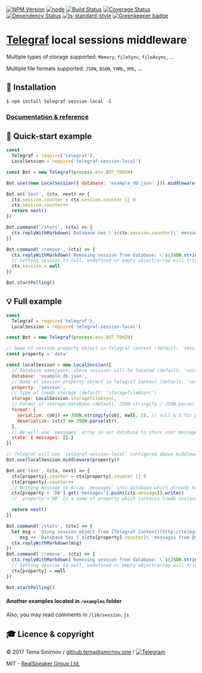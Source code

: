 [![NPM Version](https://img.shields.io/npm/v/telegraf-session-local.svg?style=flat-square)](https://www.npmjs.com/package/telegraf-session-local)
[![node](https://img.shields.io/node/v/telegraf-session-local.svg?style=flat-square)](https://www.npmjs.com/package/telegraf-session-local)
[![Build Status](https://travis-ci.org/RealSpeaker/telegraf-session-local.svg?branch=master)](https://travis-ci.org/RealSpeaker/telegraf-session-local)
[![Coverage Status](https://coveralls.io/repos/github/RealSpeaker/telegraf-session-local/badge.svg?branch=master)](https://coveralls.io/github/RealSpeaker/telegraf-session-local?branch=master)
[![Dependency Status](https://david-dm.org/realspeaker/telegraf-session-local.svg)](https://david-dm.org/realspeaker/telegraf-session-local)
[![js-standard-style](https://img.shields.io/badge/code%20style-standard-brightgreen.svg?style=flat-square)](http://standardjs.com/)
[![Greenkeeper badge](https://badges.greenkeeper.io/RealSpeaker/telegraf-session-local.svg)](https://greenkeeper.io/)

# [Telegraf](https://github.com/telegraf/telegraf) local sessions middleware

Multiple types of storage supported: `Memory`, `fileSync`, `fileAsync`, ...

Multiple file formats supported: `JSON`, `BSON`, `YAML`, `XML`, ...


## 🚀 Installation

```js
$ npm install telegraf-session-local -S
```

### [Documentation & reference](http://realspeaker.github.io/telegraf-session-local/)

## 👀 Quick-start example

```js
const
  Telegraf = require('telegraf'),
  LocalSession = require('telegraf-session-local')

const Bot = new Telegraf(process.env.BOT_TOKEN)

Bot.use((new LocalSession({ database: 'example_db.json' })).middleware())

Bot.on('text', (ctx, next) => {
  ctx.session.counter = ctx.session.counter || 0
  ctx.session.counter++
  return next()
})

Bot.command('/stats', (ctx) => {
  ctx.replyWithMarkdown(`Database has \`${ctx.session.counter}\` messages from @${ctx.from.username}`)
})

Bot.command('/remove', (ctx) => {
  ctx.replyWithMarkdown(`Removing session from database: \`${JSON.stringify(ctx.session)}\``)
  // Setting session to null, undefined or empty object/array will trigger removing it from database
  ctx.session = null
})

Bot.startPolling()
```

## 💡 Full example

```js
const
  Telegraf = require('telegraf'),
  LocalSession = require('telegraf-session-local')

const Bot = new Telegraf(process.env.BOT_TOKEN)

// Name of session property object in Telegraf Context (default: 'session')
const property = 'data'

const localSession = new LocalSession({
  // Database name/path, where sessions will be located (default: 'sessions.json')
  database: 'example_db.json',
  // Name of session property object in Telegraf Context (default: 'session')
  property: 'session',
  // Type of lowdb storage (default: 'storagefileAsync')
  storage: LocalSession.storagefileAsync,
  // Format of storage/database (default: JSON.stringify / JSON.parse)
  format: {
    serialize: (obj) => JSON.stringify(obj, null, 2), // null & 2 for pretty-formatted JSON
    deserialize: (str) => JSON.parse(str),
  },
  // We will use `messages` array in our database to store user messages using exported lowdb instance from LocalSession via Telegraf Context
  state: { messages: [] }
})

// Telegraf will use `telegraf-session-local` configured above middleware with overrided `property` name
Bot.use(localSession.middleware(property))

Bot.on('text', (ctx, next) => {
  ctx[property].counter = ctx[property].counter || 0
  ctx[property].counter++
  // Writing message to Array `messages` into database which already has sessions Array
  ctx[property + 'DB'].get('messages').push([ctx.message]).write()
  // `property`+'DB' is a name of property which contains lowdb instance (`dataDB`)

  return next()
})

Bot.command('/stats', (ctx) => {
  let msg = `Using session object from [Telegraf Context](http://telegraf.js.org/context.html) (\`ctx\`), named \`${property}\`\n`
     msg += `Database has \`${ctx[property].counter}\` messages from @${ctx.from.username}`
  ctx.replyWithMarkdown(msg)
})
Bot.command('/remove', (ctx) => {
  ctx.replyWithMarkdown(`Removing session from database: \`${JSON.stringify(ctx[property])}\``)
  // Setting session to null, undefined or empty object/array will trigger removing it from database
  ctx[property] = null
})

Bot.startPolling()
```

#### Another examples located in `/examples` folder 
Also, you may read comments in  `/lib/session.js`

## 🎓 Licence &amp; copyright

&copy; 2017 Tema Smirnov / <github.tema@smirnov.one> / [![Telegram](https://img.shields.io/badge/%F0%9F%92%AC%20Telegram-%40TemaSM-blue.svg)](https://goo.gl/YeV4gk)

MIT - [RealSpeaker Group Ltd.](https://github.com/RealSpeaker)
